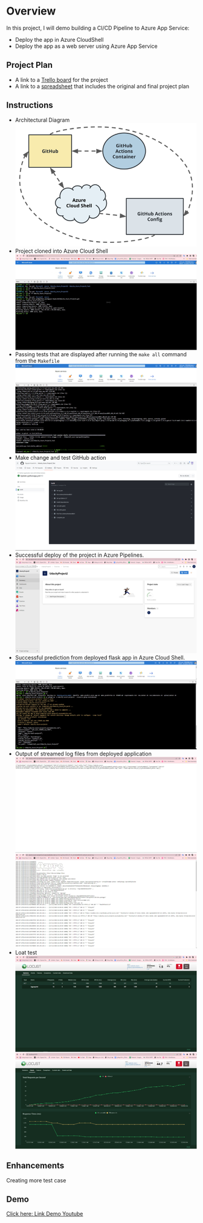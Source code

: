 # Overview
In this project, I will demo building a CI/CD Pipeline to Azure App Service:
* Deploy the app in Azure CloudShell
* Deploy the app as a web server using Azure App Service
 
## Project Plan
* A link to a [Trello board](https://trello.com/b/AkYzyi7B/azureproject2) for the project
* A link to a [spreadsheet](https://github.com/Nguyen-XuanLInh/Udacity_Azure_Project2/blob/main/Schedule%20Product%20Plan%20.xlsx) that includes the original and final project plan

## Instructions 
* Architectural Diagram
 ![diagram](https://github.com/Nguyen-XuanLInh/Udacity_Azure_Project2/blob/main/Screenshots/diagram.png)
* Project cloned into Azure Cloud Shell
  ![gitClone](https://github.com/Nguyen-XuanLInh/Udacity_Azure_Project2/blob/main/Screenshots/gitClone.jpg)
* Passing tests that are displayed after running the `make all` command from the `Makefile`
  ![makeAll](https://github.com/Nguyen-XuanLInh/Udacity_Azure_Project2/blob/main/Screenshots/makeAll.jpg)
* Make change and test GitHub action
  ![gitAction](https://github.com/Nguyen-XuanLInh/Udacity_Azure_Project2/blob/main/Screenshots/gitAction.jpg)
* Successful deploy of the project in Azure Pipelines. 
  ![MyDevOps](https://github.com/Nguyen-XuanLInh/Udacity_Azure_Project2/blob/main/Screenshots/MyDevOps.jpg)
* Successful prediction from deployed flask app in Azure Cloud Shell.
  ![createApp](https://github.com/Nguyen-XuanLInh/Udacity_Azure_Project2/blob/main/Screenshots/CreateApp.jpg)
* Output of streamed log files from deployed application
  ![log1](https://github.com/Nguyen-XuanLInh/Udacity_Azure_Project2/blob/main/Screenshots/Log1.jpg)
  ![log2](https://github.com/Nguyen-XuanLInh/Udacity_Azure_Project2/blob/main/Screenshots/Log2.jpg)
* Loat test
   ![Locust1](https://github.com/Nguyen-XuanLInh/Udacity_Azure_Project2/blob/main/Screenshots/Locust.jpg)
  ![Locust2](https://github.com/Nguyen-XuanLInh/Udacity_Azure_Project2/blob/main/Screenshots/Locust2.jpg)
## Enhancements
Creating more test case
## Demo 

[Click here: Link Demo Youtube](https://youtu.be/v3f3T6-ZQXg)



